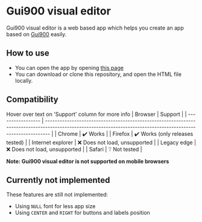 # Gui900 visual editor

Gui900 visual editor is a web based app which helps you create an app based on [Gui900](https://github.com/Mammad900/Gui900) easily.

## How to use

- You can open the app by opening [this page](https://mammad900.github.io/Gui900-visual-editor/Gui900%20visual%20editor.html)
- You can download or clone this repository, and open the HTML file locally.
  
## Compatibility

Hover over text on 'Support' column for more info
| Browser           | Support                                                                                                                                                        |
| ----------------- | -------------------------------------------------------------------------------------------------------------------------------------------------------------- |
| Chrome            | :heavy_check_mark: <span title="Development is done with Chrome, and almost every commit is tested.">Works</span>                                              |
| Firefox           | :heavy_check_mark: <span title="Development is done using Chrome, and Firefox is only tested before tagging a new release">Works (only releases tested)</span> |
| Internet explorer | :x: <span title="Does not even download loader.js">Does not load, unsupported</span>                                                                           |
| Legacy edge       | :x: <span title="There are unhandled errors">Does not load, unsupported</span>                                                                                 |
| Safari            | :grey_question: <span title="I don't own an Apple device, but anybody who has one can test in Safari and report problems">Not tested</span>                    |

**Note: Gui900 visual editor is not supported on mobile browsers**

## Currently not implemented

These features are still not implemented:

- Using `NULL` font for less app size
- Using `CENTER` and `RIGHT` for buttons and labels position
